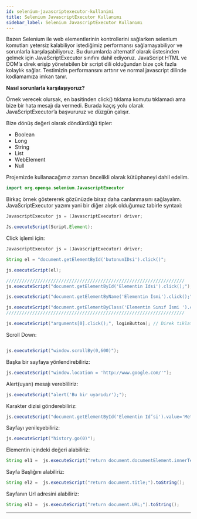 ```yaml
---
id: selenium-javascriptexecutor-kullanimi
title: Selenium JavascriptExecutor Kullanımı
sidebar_label: Selenium JavascriptExecutor Kullanımı
---
```



Bazen Selenium ile web elementlerinin kontrollerini sağlarken selenium komutları yetersiz kalabiliyor istediğimiz performansı sağlamayabiliyor ve sorunlarla karşılaşabiliyoruz. Bu durumlarda alternatif olarak üstesinden gelmek için JavaScriptExecutor sınıfını dahil ediyoruz. JavaScript HTML ve DOM’a direk erişip yönetebilen bir script dili olduğundan bize çok fazla kolaylık sağlar. Testimizin performansını arttırır ve normal javascript dilinde kodlamamıza imkan tanır.

**Nasıl sorunlarla karşılaşıyoruz?**

Örnek verecek olursak, en basitinden click() tıklama komutu tıklamadı ama bize bir hata mesajı da vermedi. Burada kaçış yolu olarak JavaScriptExecutor’a başvururuz ve düzgün çalışır.

Bize dönüş değeri olarak döndürdüğü tipler:

-   Boolean
-   Long
-   String
-   List
-   WebElement
-   Null

Projemizde kullanacağımız zaman öncelikli olarak kütüphaneyi dahil edelim.
```java
import org.openqa.selenium.JavascriptExecutor
```
Birkaç örnek göstererek gözünüzde biraz daha canlanmasını sağlayalım. JavaScriptExecutor yazımı yani bir diğer alışık olduğumuz tabirle syntaxi:
```java
JavascriptExecutor js = (JavascriptExecutor) driver;

Js.executeScript(Script,Element);
```
Click işlemi için:
```java
JavascriptExecutor js = (JavascriptExecutor) driver;

String el = "document.getElementById('butonunIDsi').click()";

js.executeScript(el);

////////////////////////////////////////////////////////////////////  
js.executeScript("document.getElementById('Elementin Idsi').click();");

js.executeScript("document.getElementByName('Elementin İsmi').click();");

js.executeScript("document.getElementByClass('Elementin Sınıf İsmi ').click();");  
////////////////////////////////////////////////////////////////////

js.executeScript("arguments[0].click();", loginButton); // Direk tıklatmak istedigimiz butonu tek satırda yazabiliriz.
```
Scroll Down:
```java

js.executeScript("window.scrollBy(0,600)");
```
Başka bir sayfaya yönlendirebiliriz:
```java
js.executeScript("window.location = 'http://www.google.com/'");
```
Alert(uyarı) mesajı verebliliriz:
```java
js.executeScript("alert('Bu bir uyarıdır');");
```
Karakter dizisi gönderebiliriz:
```java
js.executeScript("document.getElementById('Elementin Id’si').value='Metin';");
```
Sayfayı yenileyebiliriz:
```java
js.executeScript("history.go(0)");
```
Elementin içindeki değeri alabiliriz:
```java
String el1 =  js.executeScript("return document.documentElement.innerText;").toString();
```
Sayfa Başlığını alabiliriz:
```java
String el2 =  js.executeScript("return document.title;").toString();
```
Sayfanın Url adresini alabiliriz:
```java
String el3 =  js.executeScript("return document.URL;").toString();
```
----